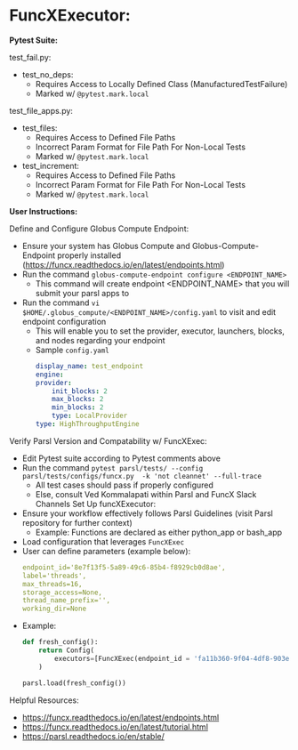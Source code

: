 # **FuncXExecutor:**

**Pytest Suite:**

test_fail.py:
- test_no_deps:
    - Requires Access to Locally Defined Class (ManufacturedTestFailure)
    - Marked w/ `@pytest.mark.local`

test_file_apps.py:
- test_files:
    - Requires Access to Defined File Paths
    - Incorrect Param Format for File Path For Non-Local Tests
    - Marked w/ `@pytest.mark.local`
- test_increment:
    - Requires Access to Defined File Paths
    - Incorrect Param Format for File Path For Non-Local Tests
    - Marked w/ `@pytest.mark.local`

**User Instructions:**

Define and Configure Globus Compute Endpoint:
- Ensure your system has Globus Compute and Globus-Compute-Endpoint properly installed (https://funcx.readthedocs.io/en/latest/endpoints.html)
- Run the command `globus-compute-endpoint configure <ENDPOINT_NAME>`
    - This command will create endpoint <ENDPOINT_NAME> that you will submit your parsl apps to
- Run the command `vi $HOME/.globus_compute/<ENDPOINT_NAME>/config.yaml` to visit and edit endpoint configuration
    - This will enable you to set the provider, executor, launchers, blocks, and nodes regarding your endpoint
    - Sample `config.yaml`
        ```yaml
        display_name: test_endpoint
        engine:
        provider:
            init_blocks: 2
            max_blocks: 2
            min_blocks: 2
            type: LocalProvider
        type: HighThroughputEngine
        ```

Verify Parsl Version and Compatability w/ FuncXExec:
- Edit Pytest suite according to Pytest comments above
- Run the command `pytest parsl/tests/ --config parsl/tests/configs/funcx.py  -k 'not cleannet' --full-trace`
    - All test cases should pass if properly configured
    - Else, consult Ved Kommalapati within Parsl and FuncX Slack Channels
Set Up funcXExecutor:
- Ensure your workflow effectively follows Parsl Guidelines (visit Parsl repository for further context)
    - Example: Functions are declared as either python_app or bash_app
- Load configuration that leverages `FuncXExec`
- User can define parameters (example below):
    ```yaml
    endpoint_id='8e7f13f5-5a89-49c6-85b4-f8929cb0d8ae', 
    label='threads', 
    max_threads=16, 
    storage_access=None,
    thread_name_prefix='', 
    working_dir=None
    ```
- Example:
    ```python
    def fresh_config():
        return Config(
            executors=[FuncXExec(endpoint_id = 'fa11b360-9f04-4df8-903e-81fc706fd21c', max_threads = 16)]
        )

    parsl.load(fresh_config())
    ```

Helpful Resources:
- https://funcx.readthedocs.io/en/latest/endpoints.html
- https://funcx.readthedocs.io/en/latest/tutorial.html
- https://parsl.readthedocs.io/en/stable/